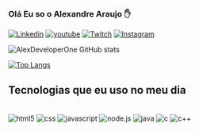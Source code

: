 ### Olá Eu so o Alexandre Araujo ✋

[![Linkedin](https://img.shields.io/badge/LinkedIn-0077B5?style=for-the-badge&logo=linkedin&logoColor=white)](https://www.linkedin.com/in/alexandre-araujo-da-silva-0970191aa?lipi=urn%3Ali%3Apage%3Ad_flagship3_profile_view_base_contact_details%3BzcZoM5a5SP2Q7ECe5HxN%2FA%3D%3D)
[![youtube](https://img.shields.io/badge/YouTube-FF0000?style=for-the-badge&logo=youtube&logoColor=white)](https://www.linkedin.com/in/alexandre-araujo-da-silva-0970191aa?lipi=urn%3Ali%3Apage%3Ad_flagship3_profile_view_base_contact_details%3BzcZoM5a5SP2Q7ECe5HxN%2FA%3D%3D)
[![Twitch](https://img.shields.io/badge/Twitch-9146FF?style=for-the-badge&logo=twitch&logoColor=white)](https://www.instagram.com)
[![Instagram](https://img.shields.io/badge/Instagram-E4405F?style=for-the-badge&logo=instagram&logoColor=white)](https://www.instagram.com)

![AlexDeveloperOne GitHub stats](https://github-readme-stats.vercel.app/api?username=AlexDeveloperOne&show_icons=true&theme=dracula)

[![Top Langs](https://github-readme-stats.vercel.app/api/top-langs/?username=alexdeveloperone&hide=javascript,html)](https://github.com/alexdeveloperone/github-readme-stats)

## Tecnologias que eu uso no meu dia

<div style="display: inline_block"><br/>
    <img align="center" alt="html5"src="https://img.shields.io/badge/HTML5-E34F26?style=for-the-badge&logo=html5&logoColor=white"/>
    <img align="center" alt="css"src="https://img.shields.io/badge/CSS3-1572B6?style=for-the-badge&logo=css3&logoColor=white"/>
    <img align="center" alt="javascript" src="https://img.shields.io/badge/JavaScript-323330?style=for-the-badge&logo=javascript&logoColor=F7DF1E"/>
    <img align="center" alt="node.js"src="https://img.shields.io/badge/Node.js-43853D?style=for-the-badge&logo=node.js&logoColor=white"/>
    <img align="center" alt="java"src="https://img.shields.io/badge/Java-ED8B00?style=for-the-badge&logo=java&logoColor=white"/>
    <img align="center" alt="c"src="https://img.shields.io/badge/C-00599C?style=for-the-badge&logo=c&logoColor=white"/>
    <img align="center" alt="c++"src="https://img.shields.io/badge/C%2B%2B-00599C?style=for-the-badge&logo=c%2B%2B&logoColor=white"/>
</div>

